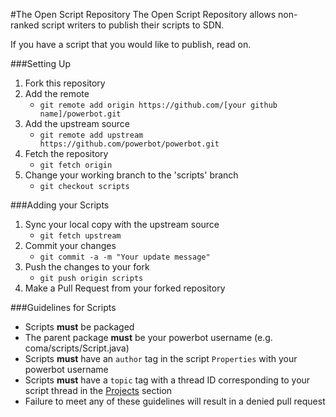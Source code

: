 #The Open Script Repository
The Open Script Repository allows non-ranked script writers to publish their scripts to SDN.
<p>
If you have a script that you would like to publish, read on.

###Setting Up
1. Fork this repository
2. Add the remote
    - `git remote add origin https://github.com/[your github name]/powerbot.git`
3. Add the upstream source
    - `git remote add upstream https://github.com/powerbot/powerbot.git`
4. Fetch the repository
    - `git fetch origin`
5. Change your working branch to the 'scripts' branch
    - `git checkout scripts`
    
###Adding your Scripts
1. Sync your local copy with the upstream source
    - `git fetch upstream`
2. Commit your changes
    - `git commit -a -m "Your update message"`
3. Push the changes to your fork
    - `git push origin scripts`
4. Make a Pull Request from your forked repository

###Guidelines for Scripts
- Scripts **must** be packaged
- The parent package **must** be your powerbot username (e.g. coma/scripts/Script.java)
- Scripts **must** have an `author` tag in the script `Properties` with your powerbot username
- Scripts **must** have a `topic` tag with a thread ID corresponding to your script thread in the [Projects](http://www.powerbot.org/community/forum/55-projects/) section
- Failure to meet any of these guidelines will result in a denied pull request
